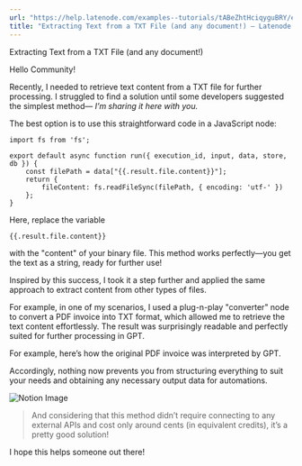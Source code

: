 ```yaml
---
url: "https://help.latenode.com/examples--tutorials/tABeZhtHciqyguBRY/extracting-text-from-a-txt-file-and-any-document!/tABeZqhAXcXSxfYa"
title: "Extracting Text from a TXT File (and any document!) – Latenode | Help Center"
---
```


 Extracting Text from a TXT File (and any document!)

Hello Community!

Recently, I needed to retrieve text content from a TXT file for further processing. I struggled to find a solution until some developers suggested the simplest method— _I’m sharing it here with you._

The best option is to use this straightforward code in a JavaScript node:

```
import fs from 'fs';

export default async function run({ execution_id, input, data, store, db }) {
    const filePath = data["{{.result.file.content}}"];
    return {
        fileContent: fs.readFileSync(filePath, { encoding: 'utf-' })
    };
}

```

Here, replace the variable

```
{{.result.file.content}}
```

with the "content" of your binary file. This method works perfectly—you get the text as a string, ready for further use!

Inspired by this success, I took it a step further and applied the same approach to extract content from other types of files.

For example, in one of my scenarios, I used a plug-n-play "converter" node to convert a PDF invoice into TXT format, which allowed me to retrieve the text content effortlessly. The result was surprisingly readable and perfectly suited for further processing in GPT.

For example, here’s how the original PDF invoice was interpreted by GPT.

Accordingly, nothing now prevents you from structuring everything to suit your needs and obtaining any necessary output data for automations.

![Notion Image](https://www.notion.so/image/attachment%Ababb-b-e-df-bece%Abfdaeacaffeabf.png?table=block&id=cd-a-f-aa-daffba&cache=v)

> And considering that this method didn’t require connecting to any external APIs and cost only around  cents (in equivalent credits), it’s a pretty good solution!

I hope this helps someone out there!